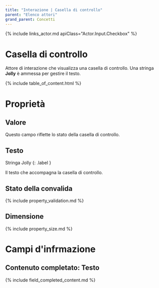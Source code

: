 ```yaml
---
title: "Interazione | Casella di controllo"
parent: "Elenco attori"
grand_parent: Concetti
---
```


{% include links_actor.md apiClass="Actor.Input.Checkbox" %}

# Casella di controllo

Attore di interazione che visualizza una casella di controllo. Una stringa **Jolly** è ammessa per gestire il testo.

{% include table_of_content.html %}

# Proprietà

## Valore

Questo campo riflette lo stato della casella di controllo.

## Testo

Stringa Jolly
{: .label }

Il testo che accompagna la casella di controllo.

## Stato della convalida

{% include property_validation.md %}

## Dimensione

{% include property_size.md %}


# Campi d'infrmazione

## Contenuto completato: Testo

{% include field_completed_content.md %}
